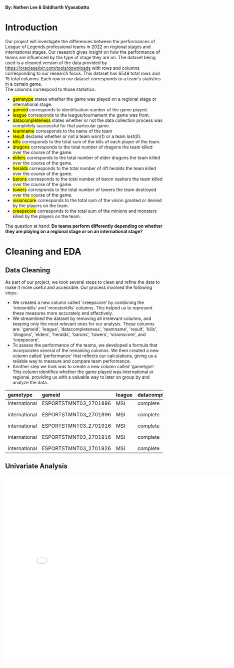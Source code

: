 **By: Nathen Lee & Siddharth Vyasabattu**
# Introduction
Our project will investigate the differences between the performances of League of Legends professional teams in 2022 on regional stages and international stages. Our research gives insight on how the performance of teams are influenced by the type of stage they are on. The dataset being used is a cleaned version of the data provided by https://oracleselixir.com/tools/downloads with rows and columns corresponding to our research focus. This dataset has 6548 total rows and 15 total columns. Each row in our dataset corresponds to a team's statistics in a certain game.  
The columns correspond to those statistics:
- <mark>gametype</mark> states whether the game was played on a regional stage or international stage. 
- <mark>gameid</mark> corresponds to identification number of the game played.
- <mark>league</mark> corresponds to the league/tournament the game was from.
- <mark>datacompleteness</mark> states whether or not the data collection process was completely successful for that particular game.
- <mark>teamname</mark> corresponds to the name of the team
- <mark>result</mark> declares whether or not a team won(1) or a team lost(0).
- <mark>kills</mark> corresponds to the total sum of the kills of each player of the team. 
- <mark>dragons</mark> corresponds to the total number of dragons the team killed over the course of the game.
- <mark>elders</mark> corresponds to the total number of elder dragons the team killed over the course of the game.
- <mark>heralds</mark> corresponds to the total number of rift heralds the team killed over the course of the game.
- <mark>barons</mark> corresponds to the total number of baron nashors the team killed over the course of the game.
- <mark>towers</mark> corresponds to the total number of towers the team destroyed over the course of the game.
- <mark>visionscore</mark> corresponds to the total sum of the vision granted or denied by the players on the team. 
- <mark>creepscore</mark> corresponds to the total sum of the minions and monsters killed by the players on the team.

The question at hand: **Do teams perform differently depending on whether they are playing on a regional stage or on an international stage?**

# Cleaning and EDA
## Data Cleaning 
As part of our project, we took several steps to clean and refine the data to make it more useful and accessible. Our process involved the following steps:

- We created a new column called 'creepscore' by combining the 'minionkills' and 'monsterkills' columns. This helped us to represent these measures more accurately and effectively.
- We streamlined the dataset by removing all irrelevant columns, and keeping only the most relevant ones for our analysis. These columns are: 'gameid', 'league', 'datacompleteness', 'teamname', 'result', 'kills', 'dragons', 'elders', 'heralds', 'barons', 'towers', 'visionscore', and 'creepscore'.
- To assess the performance of the teams, we developed a formula that incorporates several of the remaining columns. We then created a new column called 'performance' that reflects our calculations, giving us a reliable way to measure and compare team performance.
- Another step we took was to create a new column called 'gametype'. This column identifies whether the game played was international or regional, providing us with a valuable way to later on group by and analyze the data. 

| gametype      | gameid                | league   | datacompleteness   | teamname           |   result |   kills |   dragons |   elders |   heralds |   barons |   towers |   visionscore |   creepscore |   performance |
|:--------------|:----------------------|:---------|:-------------------|:-------------------|---------:|--------:|----------:|---------:|----------:|---------:|---------:|--------------:|-------------:|--------------:|
| international | ESPORTSTMNT03_2701896 | MSI      | complete           | T1                 |        1 |      23 |         2 |        0 |         2 |        1 |       10 |           175 |          840 |        167.65 |
| international | ESPORTSTMNT03_2701896 | MSI      | complete           | Saigon Buffalo     |        0 |      11 |         1 |        0 |         0 |        0 |        1 |           170 |          811 |         52.61 |
| international | ESPORTSTMNT03_2701916 | MSI      | complete           | Team Aze           |        0 |       2 |         2 |        0 |         1 |        0 |        2 |           162 |          858 |         55.88 |
| international | ESPORTSTMNT03_2701916 | MSI      | complete           | DetonatioN FocusMe |        1 |      14 |         2 |        0 |         1 |        1 |        8 |           230 |          842 |        155.92 |
| international | ESPORTSTMNT03_2701926 | MSI      | complete           | ORDER              |        0 |       9 |         0 |        0 |         0 |        0 |        3 |           149 |          875 |         49.1  |

## Univariate Analysis
<iframe src="assets/univariate_hist.html" width=800 height=600 frameBorder=0></iframe>
